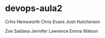 # devops-aula2


Crhis Hemsworth
Chris Evans
Josh Hutcherson

Zoe Saldana
Jennifer Lawrence
Emma Watson
